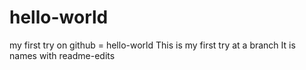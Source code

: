 # hello-world
my first try on github = hello-world
This is my first try at a branch
It is names with readme-edits
